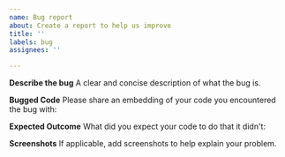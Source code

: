 ```yaml
---
name: Bug report
about: Create a report to help us improve
title: ''
labels: bug
assignees: ''

---
```


**Describe the bug**
A clear and concise description of what the bug is.

**Bugged Code**
Please share an embedding of your code you encountered the bug with:

**Expected Outcome**
What did you expect your code to do that it didn't:

**Screenshots**
If applicable, add screenshots to help explain your problem.
